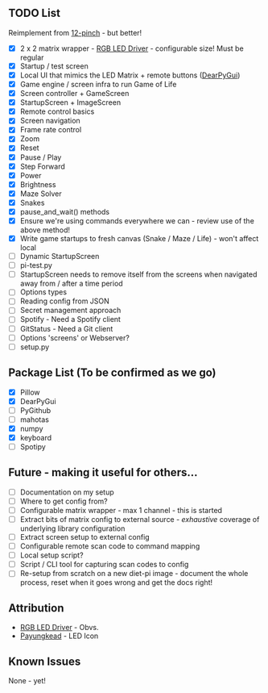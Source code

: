 ## TODO List

Reimplement from [12-pinch](https://github.com/null-loop/12-pinch) - but better!

* [x] 2 x 2 matrix wrapper - [RGB LED Driver](https://github.com/hzeller/rpi-rgb-led-matrix) - configurable size! Must be regular
* [x] Startup / test screen
* [x] Local UI that mimics the LED Matrix + remote buttons ([DearPyGui](https://github.com/hoffstadt/DearPyGui))
* [x] Game engine / screen infra to run Game of Life
* [x] Screen controller + GameScreen
* [x] StartupScreen + ImageScreen
* [x] Remote control basics
* [x] Screen navigation
* [x] Frame rate control
* [x] Zoom
* [x] Reset
* [x] Pause / Play
* [x] Step Forward
* [x] Power
* [x] Brightness
* [x] Maze Solver
* [x] Snakes
* [x] pause_and_wait() methods
* [x] Ensure we're using commands everywhere we can - review use of the above method!
* [x] Write game startups to fresh canvas (Snake / Maze / Life) - won't affect local
* [ ] Dynamic StartupScreen
* [ ] pi-test.py
* [ ] StartupScreen needs to remove itself from the screens when navigated away from / after a time period
* [ ] Options types
* [ ] Reading config from JSON
* [ ] Secret management approach
* [ ] Spotify - Need a Spotify client
* [ ] GitStatus - Need a Git client
* [ ] Options 'screens' or Webserver?
* [ ] setup.py

## Package List (To be confirmed as we go)

* [x] Pillow
* [x] DearPyGui
* [ ] PyGithub
* [ ] mahotas
* [x] numpy
* [x] keyboard
* [ ] Spotipy

## Future - making it useful for others...

* [ ] Documentation on my setup
* [ ] Where to get config from?
* [ ] Configurable matrix wrapper - max 1 channel - this is started
* [ ] Extract bits of matrix config to external source - _exhaustive_ coverage of underlying library configuration
* [ ] Extract screen setup to external config
* [ ] Configurable remote scan code to command mapping
* [ ] Local setup script?
* [ ] Script / CLI tool for capturing scan codes to config
* [ ] Re-setup from scratch on a new diet-pi image - document the whole process, reset when it goes wrong and get the docs right!

## Attribution

* [RGB LED Driver](https://github.com/hzeller/rpi-rgb-led-matrix) - Obvs.
* [Payungkead](https://www.flaticon.com/authors/payungkead) - LED Icon

## Known Issues

None - yet!